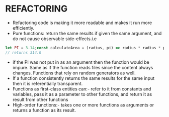 # REFACTORING
- Refactoring code is making it more readable and makes it run more efficiently.
- Pure functions: return the same results if given the same argument, and do not cause observable side-effects.i.e
``` js 
let PI = 3.14;const calculateArea = (radius, pi) => radius * radius * pi;calculateArea(10, PI); 
// returns 314.0
```
- if the PI was not put in as an argument then the function would be impure. Same as if the function reads files since the content always changes. Functions that rely on random generators as well.
- If a function consistently returns the same results for the same input then it is referentially transparent.
- Functions as first-class entities can:- refer to it from constants and variables, pass it as a parameter to other functions, and return it as result from other functions
- High-order functions:- takes one or more functions as arguments or returns a function as its result.